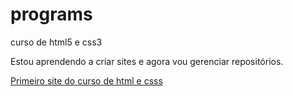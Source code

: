 # programs
 curso de html5 e css3

 Estou aprendendo a criar sites e agora vou gerenciar repositórios.

 <a href="https://brunnoferreiraaa.github.io/programs/android.html">Primeiro site do curso de html e csss</a> 